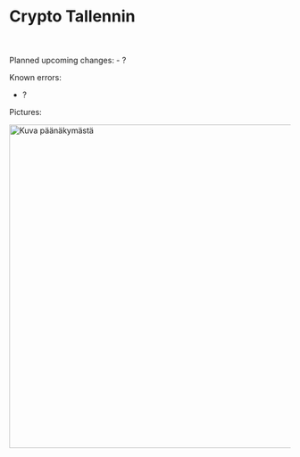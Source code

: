 # Crypto Tallennin
<br>
<br>
Planned upcoming changes:
- ?

Known errors:
- ?

Pictures:
<p align="left">
  <img src="https://i.imgur.com/sY8fyUY.jpg" width="580" title="Kuva päänäkymästä"><br><br>
</p>
